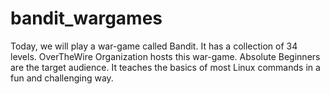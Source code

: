 # bandit_wargames
Today, we will play a war-game called Bandit. It has a collection of 34 levels. OverTheWire Organization hosts this war-game. Absolute Beginners are the target audience. It teaches the basics of most Linux commands in a fun and challenging way. 
